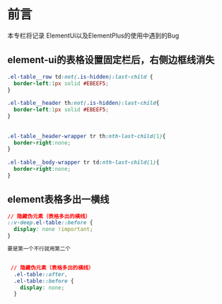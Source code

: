 # 前言

本专栏将记录 ElementUi以及ElementPlus的使用中遇到的Bug

## element-ui的表格设置固定栏后，右侧边框线消失


```css
.el-table__row td:not(.is-hidden):last-child {
  border-left:1px solid #EBEEF5;
}
 
.el-table__header th:not(.is-hidden):last-child{
  border-left:1px solid #EBEEF5;
}
 
 
.el-table__header-wrapper tr th:nth-last-child(1){
  border-right:none;
}
 
.el-table__body-wrapper tr td:nth-last-child(1){
  border-right:none;
}
```

## element表格多出一横线

```css
// 隐藏伪元素（表格多出的横线）
::v-deep.el-table::before {
  display: none !important;
}  

要是第一个不行就用第二个


 // 隐藏伪元素（表格多出的横线）
  .el-table::after,
  .el-table::before {
    display: none;
  }

```